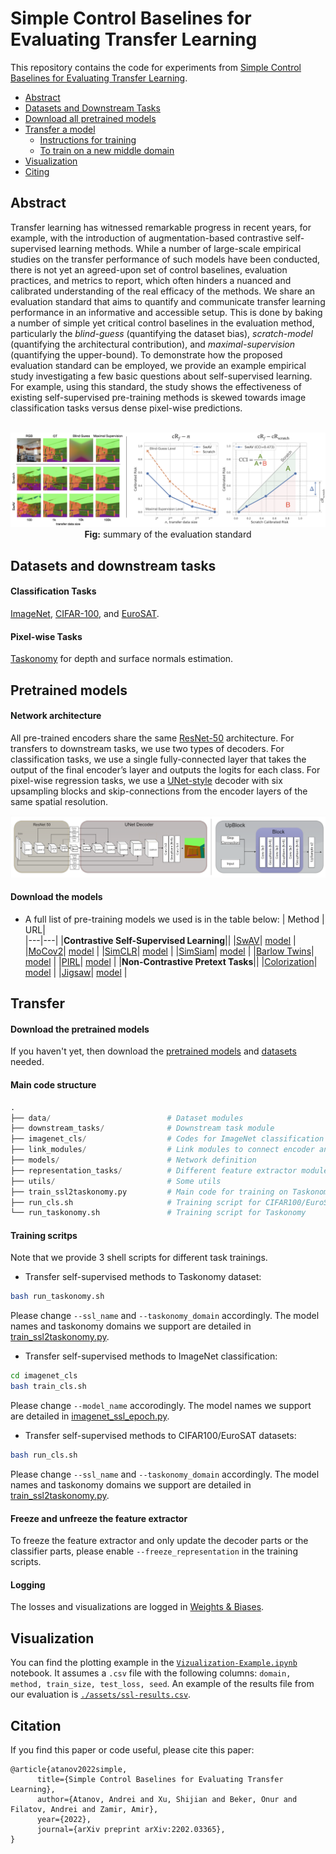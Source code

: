 # Simple Control Baselines for Evaluating Transfer Learning


This repository contains the code for experiments from [Simple Control Baselines for Evaluating Transfer Learning](aaa).


<!-- Table of Contents -->
<!-- ================= -->

   * [Abstract](#abstract)
   * [Datasets and Downstream Tasks](#datasets-and-downstream-tasks)
   * [Download all pretrained models](#pretrained-models)
   * [Transfer a model](#transfer)
     * [Instructions for training](#steps)
     * [To train on a new middle domain](#to-train-from-new-middle-domain)
   * [Visualization](#visualization)
   * [Citing](#citation)


## Abstract

Transfer learning has witnessed remarkable progress in recent years, for example, with the introduction of augmentation-based contrastive self-supervised learning methods. While a number of large-scale empirical studies on the transfer performance of such models have been conducted, there is not yet an agreed-upon set of control baselines, evaluation practices, and metrics to report, which often hinders a nuanced and calibrated understanding of the real efficacy of the methods. We share an evaluation standard that aims to quantify and communicate transfer learning performance in an informative and accessible setup. This is done by baking a number of simple yet critical control baselines in the evaluation method, particularly the *blind-guess* (quantifying the dataset bias), *scratch-model* (quantifying the architectural contribution), and *maximal-supervision* (quantifying the upper-bound). To demonstrate how the proposed evaluation standard can be employed, we provide an example empirical study investigating a few basic questions about self-supervised learning. For example, using this standard, the study shows the effectiveness of existing self-supervised pre-training methods is skewed towards image classification tasks versus dense pixel-wise predictions. 


<br>
<center> 
   <img src="./assets/eval-setting.png" alt="">
   <figcaption><strong>Fig:</strong> summary of the evaluation standard</figcaption>
</center> 

## Datasets and downstream tasks
#### Classification Tasks
[ImageNet](https://www.image-net.org/), [CIFAR-100](https://www.cs.toronto.edu/~kriz/cifar.html), and [EuroSAT](https://github.com/phelber/eurosat).

#### Pixel-wise Tasks
[Taskonomy](http://taskonomy.stanford.edu/) for depth and surface normals estimation.

## Pretrained models
#### Network architecture
All pre-trained encoders share the same [ResNet-50](https://arxiv.org/pdf/1512.03385.pdf) architecture. 
For transfers to downstream tasks, we use two types of decoders. 
For classification tasks, we use a single fully-connected layer that takes the output of the final encoder’s layer and outputs the logits for each class. 
For pixel-wise regression tasks, we use a [UNet-style](https://arxiv.org/pdf/1505.04597.pdf) decoder with six upsampling blocks and skip-connections from the encoder layers of the same spatial resolution. 

![](./assets/architecture.png)

#### Download the models
- A full list of pre-training models we used is in the table below:
   | Method | URL|   
   |---|---|
   |**Contrastive Self-Supervised Learning**||
   |[SwAV](https://arxiv.org/pdf/2006.09882.pdf)| [model](https://dl.fbaipublicfiles.com/deepcluster/swav_800ep_pretrain.pth.tar) |
   |[MoCov2](https://arxiv.org/pdf/2003.04297.pdf)| [model](https://dl.fbaipublicfiles.com/moco/moco_checkpoints/moco_v2_800ep/moco_v2_800ep_pretrain.pth.tar) |
   |[SimCLR](https://arxiv.org/pdf/2002.05709.pdf)| [model](https://dl.fbaipublicfiles.com/vissl/model_zoo/simclr_rn50_800ep_simclr_8node_resnet_16_07_20.7e8feed1/model_final_checkpoint_phase799.torch) |
   |[SimSiam](https://arxiv.org/pdf/2011.10566.pdf)| [model](https://dl.fbaipublicfiles.com/simsiam/models/100ep-256bs/pretrain/checkpoint_0099.pth.tar) |
   |[Barlow Twins](https://arxiv.org/pdf/2103.03230.pdf)| [model](https://dl.fbaipublicfiles.com/vissl/model_zoo/barlow_twins/barlow_twins_32gpus_4node_imagenet1k_1000ep_resnet50.torch) |
   |[PIRL](https://arxiv.org/pdf/1912.01991.pdf)| [model](https://dl.fbaipublicfiles.com/vissl/model_zoo/pirl_jigsaw_4node_pirl_jigsaw_4node_resnet_22_07_20.34377f59/model_final_checkpoint_phase799.torch) |
   |**Non-Contrastive Pretext Tasks**||
   |[Colorization](https://arxiv.org/pdf/1603.08511.pdf)| [model](https://dl.fbaipublicfiles.com/vissl/model_zoo/converted_vissl_rn50_colorization_in1k_goyal19.torch) |
   |[Jigsaw](https://arxiv.org/pdf/1603.09246.pdf)| [model](https://dl.fbaipublicfiles.com/vissl/model_zoo/converted_vissl_rn50_jigsaw_in1k_goyal19.torch) |



## Transfer
#### Download the pretrained models
If you haven't yet, then download the [pretrained models](#pretrained-models) and [datasets](#datasets-and-downstream-tasks) needed.

#### Main code structure
```python
.
├── data/                          # Dataset modules
├── downstream_tasks/              # Downstream task module
├── imagenet_cls/                  # Codes for ImageNet classification
├── link_modules/                  # Link modules to connect encoder and decoder
├── models/                        # Network definition
├── representation_tasks/          # Different feature extractor modules
├── utils/                         # Some utils
├── train_ssl2taskonomy.py         # Main code for training on Taskonomy
├── run_cls.sh                     # Training script for CIFAR100/EuroSAT
└── run_taskonomy.sh               # Training script for Taskonomy
```

#### Training scritps
Note that we provide 3 shell scripts for different task trainings.

- Transfer self-supervised methods to Taskonomy dataset:
```bash
bash run_taskonomy.sh
```
Please change `--ssl_name` and `--taskonomy_domain` accordingly. The model names and taskonomy domains we support are detailed in [train_ssl2taskonomy.py](./train_ssl2taskonomy.py).

- Transfer self-supervised methods to ImageNet classification:
```bash
cd imagenet_cls
bash train_cls.sh
```
Please change `--model_name` accorodingly. The model names we support are detailed in [imagenet_ssl_epoch.py](./imagenet_cls/imagenet_ssl_epoch.py).

- Transfer self-supervised methods to CIFAR100/EuroSAT datasets:
```bash
bash run_cls.sh
```
Please change `--ssl_name` and `--taskonomy_domain` accordingly. The model names and taskonomy domains we support are detailed in [train_ssl2taskonomy.py](./train_ssl2taskonomy.py).

#### Freeze and unfreeze the feature extractor
To freeze the feature extractor and only update the decoder parts or the classifier parts, please enable
`--freeze_representation` in the training scripts.

#### Logging
The losses and visualizations are logged in [Weights & Biases](https://www.wandb.com/).

## Visualization

You can find the plotting example in the [`Vizualization-Example.ipynb`](./Plotting-Example.ipynb) notebook. It assumes a `.csv` file with the following columns: `domain, method, train_size, test_loss, seed`. An example of the results file from our evaluation is [`./assets/ssl-results.csv`](./assets/ssl-results.csv).

## Citation

If you find this paper or code useful, please cite this paper:
```
@article{atanov2022simple,
      title={Simple Control Baselines for Evaluating Transfer Learning}, 
      author={Atanov, Andrei and Xu, Shijian and Beker, Onur and Filatov, Andrei and Zamir, Amir},
      year={2022},
      journal={arXiv preprint arXiv:2202.03365},
}
```